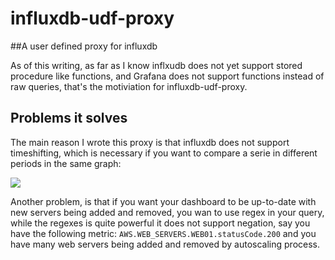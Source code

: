 # influxdb-udf-proxy

##A user defined proxy for influxdb

As of this writing, as far as I know inflxudb does not yet support stored procedure like functions, and Grafana does not support functions instead of raw queries, that's the motiviation for influxdb-udf-proxy.

## Problems it solves

The main reason I wrote this proxy is that influxdb does not support timeshifting, which is necessary if you want to compare a serie in different periods in the same graph: 

![](https://sc-cdn.scaleengine.net/i/c04a0e5a50d0074d4d7ae7b3767aafd4.png)


Another problem, is that if you want your dashboard to be up-to-date with new servers being added and removed, you wan to use regex in your query, while the regexes is quite powerful it does not support negation, say you have the following metric: `AWS.WEB_SERVERS.WEB01.statusCode.200`  and you have many web servers being added and removed by autoscaling process. 


